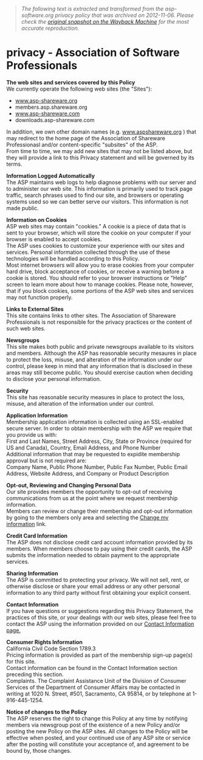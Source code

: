 > *The following text is extracted and transformed from the asp-software.org privacy policy that was archived on 2012-11-06. Please check the [original snapshot on the Wayback Machine](https://web.archive.org/web/20121106225722id_/http%3A//www.asp-software.org/policy.asp) for the most accurate reproduction.*

# privacy - Association of Software Professionals

**The web sites and services covered by this Policy**  
We currently operate the following web sites (the "Sites"): 

  * www.asp-shareware.org 
  * members.asp.shareware.org 
  * www.asp-shareware.com 
  * downloads.asp-shareware.com 



In addition, we own other domain names (e.g. www.aspshareware.org ) that may redirect to the home page of the Association of Shareware Professionasl and/or content-specific "subsites" of the ASP.   
From time to time, we may add new sites that may not be listed above, but they will provide a link to this Privacy statement and will be governed by its terms. 

**Information Logged Automatically**  
The ASP maintains web logs to help diagnose problems with our server and to administer our web site. This information is primarily used to track page traffic, search phrases used to find our site, and browsers or operating systems used so we can better serve our visitors. This information is not made public. 

**Information on Cookies**  
ASP web sites may contain "cookies." A cookie is a piece of data that is sent to your browser, which will store the cookie on your computer if your browser is enabled to accept cookies.   
The ASP uses cookies to customize your experience with our sites and services. Personal information collected through the use of these technologies will be handled according to this Policy.   
Most internet browsers will allow you to erase cookies from your computer hard drive, block acceptance of cookies, or receive a warning before a cookie is stored. You should refer to your browser instructions or "Help" screen to learn more about how to manage cookies. Please note, however, that if you block cookies, some portions of the ASP web sites and services may not function properly. 

**Links to External Sites**  
This site contains links to other sites. The Association of Shareware Professionals is not responsible for the privacy practices or the content of such web sites. 

**Newsgroups**  
This site makes both public and private newsgroups available to its visitors and members. Although the ASP has reasonable security mesaures in place to protect the loss, misuse, and alteration of the information under our control, please keep in mind that any information that is disclosed in these areas may still become public. You should exercise caution when deciding to disclose your personal information. 

**Security**  
This site has reasonable security measures in place to protect the loss, misuse, and alteration of the information under our control. 

**Application Information**  
Membership application information is collected using an SSL-enabled secure server. In order to obtain membership with the ASP we require that you provide us with:   
First and Last Names, Street Address, City, State or Province (required for US and Canada), Country, Email Address, and Phone Number   
Additional information that may be requested to expidite membership approval but is not required are:   
Company Name, Public Phone Number, Public Fax Number, Public Email Address, Website Address, and Company or Product Description 

**Opt-out, Reviewing and Changing Personal Data**  
Our site provides members the opportunity to opt-out of receiving communications from us at the point where we request membership information.   
Members can review or change their membership and opt-out information by going to the members only area and selecting the [Change my information](http://members.asp-software.org/updatemember1.asp) link. 

**Credit Card Information**  
The ASP does not disclose credit card account information provided by its members. When members choose to pay using their credit cards, the ASP submits the information needed to obtain payment to the appropriate services. 

**Sharing Information**  
The ASP is committed to protecting your privacy. We will not sell, rent, or otherwise disclose or share your email address or any other personal information to any third party without first obtaining your explicit consent. 

**Contact Information**  
If you have questions or suggestions regarding this Privacy Statement, the practices of this site, or your dealings with our web sites, please feel free to contact the ASP using the information provided on our [Contact Information page.](http://www.asp-software.org/contact.asp)

**Consumer Rights Information**  
California Civil Code Section 1789.3  
Pricing information is provided as part of the membership sign-up page(s) for this site.   
Contact information can be found in the Contact Information section preceding this section.   
Complaints. The Complaint Assistance Unit of the Division of Consumer Services of the Department of Consumer Affairs may be contacted in writing at 1020 N. Street, #501, Sacramento, CA 95814, or by telephone at 1-916-445-1254.   


**Notice of changes to the Policy**  
The ASP reserves the right to change this Policy at any time by notifying members via newsgroup post of the existence of a new Policy and/or posting the new Policy on the ASP sites. All changes to the Policy will be effective when posted, and your continued use of any ASP site or service after the posting will constitute your acceptance of, and agreement to be bound by, those changes. 
